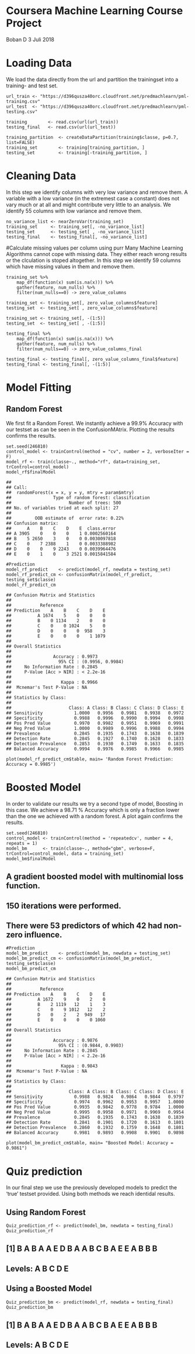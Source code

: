 
# Coursera Machine Learning Course Project
Boban D
3 Juli 2018

# Loading Data
We load the data directly from the url and partition the trainingset into a training- and test set.

```
url_train <- "https://d396qusza40orc.cloudfront.net/predmachlearn/pml-training.csv"
url_test  <- "https://d396qusza40orc.cloudfront.net/predmachlearn/pml-testing.csv"

training        <- read.csv(url(url_train))
testing_final   <- read.csv(url(url_test))

training_partition  <- createDataPartition(training$classe, p=0.7, list=FALSE)
training_set        <- training[training_partition, ]
testing_set         <- training[-training_partition, ]
```

# Cleaning Data
In this step we identify columns with very low variance and remove them. A variable with a low variance (in the extremest case a constant) does not vary much or at all and might contribute very little to an analysis. We identify 55 columns with low variance and remove them.

```
no_variance_list <- nearZeroVar(training_set)
training_set     <- training_set[, -no_variance_list]
testing_set      <- testing_set[ , -no_variance_list]
testing_final    <- testing_final[, -no_variance_list] 
```

#Calculate missing values per column using purr
Many Machine Learning Algorithms cannot cope with missing data. They either reach wrong results or the clculation is stoped altogether. In this step we identify 59 columns which have missing values in them and remove them.

```
training_set %>%
    map_df(function(x) sum(is.na(x))) %>%
    gather(feature, num_nulls) %>%
    filter(num_nulls==0) -> zero_value_columns

training_set <- training_set[, zero_value_columns$feature]
testing_set  <- testing_set[ , zero_value_columns$feature]

training_set <- training_set[, -(1:5)]
testing_set  <- testing_set[ , -(1:5)] 

testing_final %>%
    map_df(function(x) sum(is.na(x))) %>%
    gather(feature, num_nulls) %>%
    filter(num_nulls==0) -> zero_value_columns_final

testing_final <- testing_final[, zero_value_columns_final$feature]
testing_final <- testing_final[, -(1:5)]
```

# Model Fitting
## Random Forest
We first fit a Random Forest. We instantly achieve a 99.9% Accuracy with our testset as can be seen in the ConfusionMAtrix. Plotting the results confirms the results.
```
set.seed(246810)
control_model <- trainControl(method = "cv", number = 2, verboseIter = F)
model_rf <- train(classe~., method="rf", data=training_set, trControl=control_model)
model_rf$finalModel
```
```
## 
## Call:
##  randomForest(x = x, y = y, mtry = param$mtry) 
##                Type of random forest: classification
##                      Number of trees: 500
## No. of variables tried at each split: 27
## 
##         OOB estimate of  error rate: 0.22%
## Confusion matrix:
##      A    B    C    D    E  class.error
## A 3905    0    0    0    1 0.0002560164
## B    5 2650    3    0    0 0.0030097818
## C    0    7 2388    1    0 0.0033388982
## D    0    0    9 2243    0 0.0039964476
## E    0    1    0    3 2521 0.0015841584
```
```
#Prediction
model_rf_predict    <- predict(model_rf, newdata = testing_set)
model_rf_predict_cm <- confusionMatrix(model_rf_predict, testing_set$classe)
model_rf_predict_cm
```
```
## Confusion Matrix and Statistics
## 
##           Reference
## Prediction    A    B    C    D    E
##          A 1674    5    0    0    0
##          B    0 1134    2    0    0
##          C    0    0 1024    5    0
##          D    0    0    0  958    3
##          E    0    0    0    1 1079
## 
## Overall Statistics
##                                           
##                Accuracy : 0.9973          
##                  95% CI : (0.9956, 0.9984)
##     No Information Rate : 0.2845          
##     P-Value [Acc > NIR] : < 2.2e-16       
##                                           
##                   Kappa : 0.9966          
##  Mcnemar's Test P-Value : NA              
## 
## Statistics by Class:
## 
##                      Class: A Class: B Class: C Class: D Class: E
## Sensitivity            1.0000   0.9956   0.9981   0.9938   0.9972
## Specificity            0.9988   0.9996   0.9990   0.9994   0.9998
## Pos Pred Value         0.9970   0.9982   0.9951   0.9969   0.9991
## Neg Pred Value         1.0000   0.9989   0.9996   0.9988   0.9994
## Prevalence             0.2845   0.1935   0.1743   0.1638   0.1839
## Detection Rate         0.2845   0.1927   0.1740   0.1628   0.1833
## Detection Prevalence   0.2853   0.1930   0.1749   0.1633   0.1835
## Balanced Accuracy      0.9994   0.9976   0.9985   0.9966   0.9985
```
```
plot(model_rf_predict_cm$table, main= 'Random Forest Prediction: Accuracy = 0.9985')
```

# Boosted Model
In order to validate our results we try a second type of model, Boosting in this case. We achieve a 98.71 % Accuracy which is only a fraction lower than the one we achieved with a random forest. A plot again confirms the results.

```
set.seed(246810)
control_model <- trainControl(method = 'repeatedcv', number = 4, repeats = 1)
model_bm      <- train(classe~., method="gbm", verbose=F, trControl=control_model, data = training_set)
model_bm$finalModel
```

## A gradient boosted model with multinomial loss function.
## 150 iterations were performed.
## There were 53 predictors of which 42 had non-zero influence.

```
#Prediction
model_bm_predict    <- predict(model_bm, newdata = testing_set)
model_bm_predict_cm <- confusionMatrix(model_bm_predict, testing_set$classe) 
model_bm_predict_cm
```
```
## Confusion Matrix and Statistics
## 
##           Reference
## Prediction    A    B    C    D    E
##          A 1672    9    0    2    0
##          B    2 1119   12    1    3
##          C    0    9 1012   12    2
##          D    0    2    2  949   17
##          E    0    0    0    0 1060
## 
## Overall Statistics
##                                           
##                Accuracy : 0.9876          
##                  95% CI : (0.9844, 0.9903)
##     No Information Rate : 0.2845          
##     P-Value [Acc > NIR] : < 2.2e-16       
##                                           
##                   Kappa : 0.9843          
##  Mcnemar's Test P-Value : NA              
## 
## Statistics by Class:
## 
##                      Class: A Class: B Class: C Class: D Class: E
## Sensitivity            0.9988   0.9824   0.9864   0.9844   0.9797
## Specificity            0.9974   0.9962   0.9953   0.9957   1.0000
## Pos Pred Value         0.9935   0.9842   0.9778   0.9784   1.0000
## Neg Pred Value         0.9995   0.9958   0.9971   0.9969   0.9954
## Prevalence             0.2845   0.1935   0.1743   0.1638   0.1839
## Detection Rate         0.2841   0.1901   0.1720   0.1613   0.1801
## Detection Prevalence   0.2860   0.1932   0.1759   0.1648   0.1801
## Balanced Accuracy      0.9981   0.9893   0.9908   0.9901   0.9898
```

```
plot(model_bm_predict_cm$table, main= "Boosted Model: Accuracy = 0.9861")
```

# Quiz prediction
In our final step we use the previously developed models to predict the ‘true’ testset provided. Using both methods we reach identidal results.
## Using Random Forest

```
Quiz_prediction_rf <- predict(model_bm, newdata = testing_final)
Quiz_prediction_rf
```
##  [1] B A B A A E D B A A B C B A E E A B B B
## Levels: A B C D E

## Using a Boosted Model
```
Quiz_prediction_bm <- predict(model_rf, newdata = testing_final)
Quiz_prediction_bm
```

##  [1] B A B A A E D B A A B C B A E E A B B B
## Levels: A B C D E

